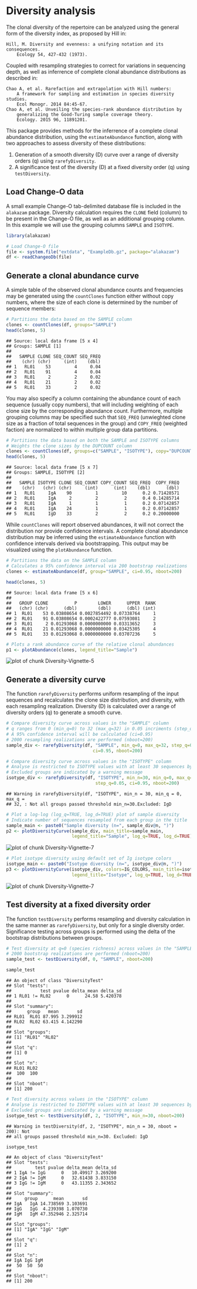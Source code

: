 Diversity analysis
====================


The clonal diversity of the repertoire can be analyzed using the general form
of the diversity index, as proposed by Hill in:

    Hill, M. Diversity and evenness: a unifying notation and its consequences. 
        Ecology 54, 427-432 (1973).

Coupled with resampling strategies to correct for variations in sequencing 
depth, as well as inferrence of complete clonal abundance distributions as 
described in:

    Chao A, et al. Rarefaction and extrapolation with Hill numbers: 
        A framework for sampling and estimation in species diversity studies. 
        Ecol Monogr. 2014 84:45-67.
    Chao A, et al. Unveiling the species-rank abundance distribution by 
        generalizing the Good-Turing sample coverage theory. 
        Ecology. 2015 96, 11891201.

This package provides methods for the inferrence of a complete clonal 
abundance distribution, using the `estimateAbundance` function, along with 
two approaches to assess diversity of these distributions: 

1. Generation of a smooth diversity (D) curve over a range of diversity orders (q) 
using `rarefyDiversity`.
2. A significance test of the diversity (D) at a fixed diversity order (q) using 
`testDiversity`.


## Load Change-O data

A small example Change-O tab-delimited database file is included in the 
`alakazam` package. Diversity calculation requires the `CLONE` field 
(column) to be present in the Change-O file, as well as an additional grouping 
column. In this example we will use the grouping columns `SAMPLE` and `ISOTYPE`.


```r
library(alakazam)

# Load Change-O file
file <- system.file("extdata", "ExampleDb.gz", package="alakazam")
df <- readChangeoDb(file)
```

## Generate a clonal abundance curve

A simple table of the observed clonal abundance counts and frequencies may be
generated using the `countClones` function either without copy numbers, where
the size of each clone is determined by the number of sequence members:


```r
# Partitions the data based on the SAMPLE column
clones <- countClones(df, groups="SAMPLE")
head(clones, 5)
```

```
## Source: local data frame [5 x 4]
## Groups: SAMPLE [1]
## 
##   SAMPLE CLONE SEQ_COUNT SEQ_FREQ
##    (chr) (chr)     (int)    (dbl)
## 1   RL01    53         4     0.04
## 2   RL01    91         4     0.04
## 3   RL01     2         2     0.02
## 4   RL01    21         2     0.02
## 5   RL01    33         2     0.02
```

You may also specify a column containing the abundance count of each sequence 
(usually copy numbers), that will including weighting of each clone size by the 
corresponding abundance count. Furthermore, multiple grouping columns may be
specified such that `SEQ_FREQ` (unwieghted clone size as a fraction
of total sequences in the group) and `COPY_FREQ` (weighted faction) are 
normalized to within multiple group data partitions.


```r
# Partitions the data based on both the SAMPLE and ISOTYPE columns
# Weights the clone sizes by the DUPCOUNT column
clones <- countClones(df, groups=c("SAMPLE", "ISOTYPE"), copy="DUPCOUNT")
head(clones, 5)
```

```
## Source: local data frame [5 x 7]
## Groups: SAMPLE, ISOTYPE [2]
## 
##   SAMPLE ISOTYPE CLONE SEQ_COUNT COPY_COUNT SEQ_FREQ  COPY_FREQ
##    (chr)   (chr) (chr)     (int)      (int)    (dbl)      (dbl)
## 1   RL01     IgA    90         1         10      0.2 0.71428571
## 2   RL01     IgA     2         2          2      0.4 0.14285714
## 3   RL01     IgA     1         1          1      0.2 0.07142857
## 4   RL01     IgA    24         1          1      0.2 0.07142857
## 5   RL01     IgD    33         2          2      0.2 0.20000000
```

While `countClones` will report observed abundances, it will not correct the
distribution nor provide confidence intervals. A complete clonal abundance 
distribution may be inferred using the `estimateAbundance` function with
confidence intervals derived via bootstrapping.  This output may be visualized
using the `plotAbundance` function.


```r
# Partitions the data on the SAMPLE column
# Calculates a 95% confidence interval via 200 bootstrap realizations
clones <- estimateAbundance(df, group="SAMPLE", ci=0.95, nboot=200)
```

```r
head(clones, 5)
```

```
## Source: local data frame [5 x 6]
## 
##   GROUP CLONE          P        LOWER      UPPER  RANK
##   (chr) (chr)      (dbl)        (dbl)      (dbl) (int)
## 1  RL01    53 0.03808654 0.0027854492 0.07338764     1
## 2  RL01    91 0.03808654 0.0002422777 0.07593081     2
## 3  RL01     2 0.01293068 0.0000000000 0.03313652     3
## 4  RL01    21 0.01293068 0.0000000000 0.03425305     4
## 5  RL01    33 0.01293068 0.0000000000 0.03707236     5
```

```r
# Plots a rank abundance curve of the relative clonal abundances
p1 <- plotAbundance(clones, legend_title="Sample")
```

![plot of chunk Diversity-Vignette-5](figure/Diversity-Vignette-5-1.png)


## Generate a diversity curve

The function `rarefyDiversity` performs uniform resampling of the input 
sequences and recalculates the clone size distribution, and diversity, with each 
resampling realization. Diversity (D) is calculated over a range of diversity 
orders (q) to generate a smooth curve.


```r
# Compare diversity curve across values in the "SAMPLE" column
# q ranges from 0 (min_q=0) to 32 (max_q=32) in 0.05 incriments (step_q=0.05)
# A 95% confidence interval will be calculated (ci=0.95)
# 2000 resampling realizations are performed (nboot=200)
sample_div <- rarefyDiversity(df, "SAMPLE", min_q=0, max_q=32, step_q=0.05, 
                                 ci=0.95, nboot=200)

# Compare diversity curve across values in the "ISOTYPE" column
# Analyse is restricted to ISOTYPE values with at least 30 sequences by min_n=30
# Excluded groups are indicated by a warning message
isotype_div <- rarefyDiversity(df, "ISOTYPE", min_n=30, min_q=0, max_q=32, 
                                  step_q=0.05, ci=0.95, nboot=200)
```

```
## Warning in rarefyDiversity(df, "ISOTYPE", min_n = 30, min_q = 0, max_q =
## 32, : Not all groups passed threshold min_n=30.Excluded: IgD
```


```r
# Plot a log-log (log_q=TRUE, log_d=TRUE) plot of sample diversity
# Indicate number of sequences resampled from each group in the title
sample_main <- paste0("Sample diversity (n=", sample_div@n, ")")
p2 <- plotDiversityCurve(sample_div, main_title=sample_main, 
                         legend_title="Sample", log_q=TRUE, log_d=TRUE)
```

![plot of chunk Diversity-Vignette-7](figure/Diversity-Vignette-7-1.png)

```r
# Plot isotype diversity using default set of Ig isotype colors
isotype_main <- paste0("Isotype diversity (n=", isotype_div@n, ")")
p3 <- plotDiversityCurve(isotype_div, colors=IG_COLORS, main_title=isotype_main, 
                         legend_title="Isotype", log_q=TRUE, log_d=TRUE)
```

![plot of chunk Diversity-Vignette-7](figure/Diversity-Vignette-7-2.png)

## Test diversity at a fixed diversity order

The function `testDiversity` performs resampling and diversity calculation in 
the same manner as `rarefyDiversity`, but only for a single diversity order. 
Significance testing across groups is performed using the delta of the bootstrap
distributions between groups.


```r
# Test diversity at q=0 (species richness) across values in the "SAMPLE" column
# 2000 bootstrap realizations are performed (nboot=200)
sample_test <- testDiversity(df, 0, "SAMPLE", nboot=200)
```

```r
sample_test
```

```
## An object of class "DiversityTest"
## Slot "tests":
##           test pvalue delta_mean delta_sd
## 1 RL01 != RL02      0      24.58 5.420378
## 
## Slot "summary":
##      group   mean       sd
## RL01  RL01 87.995 3.299912
## RL02  RL02 63.415 4.142290
## 
## Slot "groups":
## [1] "RL01" "RL02"
## 
## Slot "q":
## [1] 0
## 
## Slot "n":
## RL01 RL02 
##  100  100 
## 
## Slot "nboot":
## [1] 200
```

```r
# Test diversity across values in the "ISOTYPE" column
# Analyse is restricted to ISOTYPE values with at least 30 sequences by min_n=30
# Excluded groups are indicated by a warning message
isotype_test <- testDiversity(df, 2, "ISOTYPE", min_n=30, nboot=200)
```

```
## Warning in testDiversity(df, 2, "ISOTYPE", min_n = 30, nboot = 200): Not
## all groups passed threshold min_n=30. Excluded: IgD
```

```r
isotype_test
```

```
## An object of class "DiversityTest"
## Slot "tests":
##         test pvalue delta_mean delta_sd
## 1 IgA != IgG      0   10.49917 3.269200
## 2 IgA != IgM      0   32.61438 3.833150
## 3 IgG != IgM      0   43.11355 2.343652
## 
## Slot "summary":
##     group      mean       sd
## IgA   IgA 14.738569 3.103691
## IgG   IgG  4.239398 1.070730
## IgM   IgM 47.352946 2.325714
## 
## Slot "groups":
## [1] "IgA" "IgG" "IgM"
## 
## Slot "q":
## [1] 2
## 
## Slot "n":
## IgA IgG IgM 
##  50  50  50 
## 
## Slot "nboot":
## [1] 200
```
